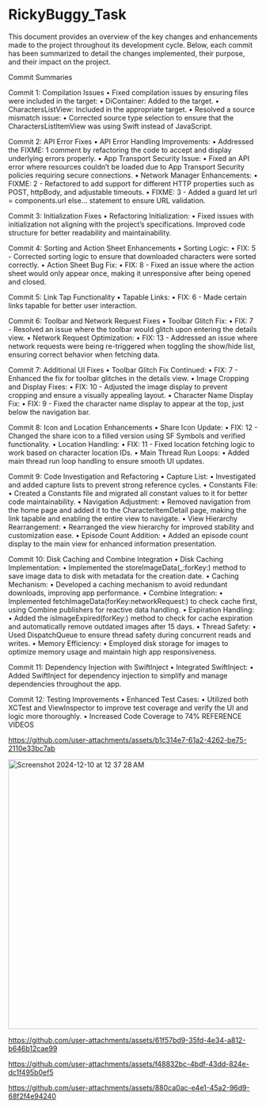# RickyBuggy_Task

This document provides an overview of the key changes and enhancements made to the project throughout its development cycle. Below, each commit has been summarized to detail the changes implemented, their purpose, and their impact on the project.

Commit Summaries

Commit 1: Compilation Issues
	•	Fixed compilation issues by ensuring files were included in the target:
	•	DiContainer: Added to the target.
	•	CharactersListView: Included in the appropriate target.
	•	Resolved a source mismatch issue:
	•	Corrected source type selection to ensure that the CharactersListItemView was using Swift instead of JavaScript.

Commit 2: API Error Fixes
	•	API Error Handling Improvements:
	•	Addressed the FIXME: 1 comment by refactoring the code to accept and display underlying errors properly.
	•	App Transport Security Issue:
	•	Fixed an API error where resources couldn’t be loaded due to App Transport Security policies requiring secure connections.
	•	Network Manager Enhancements:
	•	FIXME: 2 - Refactored to add support for different HTTP properties such as POST, httpBody, and adjustable timeouts.
	•	FIXME: 3 - Added a guard let url = components.url else... statement to ensure URL validation.

Commit 3: Initialization Fixes
	•	Refactoring Initialization:
	•	Fixed issues with initialization not aligning with the project’s specifications. Improved code structure for better readability and maintainability.

Commit 4: Sorting and Action Sheet Enhancements
	•	Sorting Logic:
	•	FIX: 5 - Corrected sorting logic to ensure that downloaded characters were sorted correctly.
	•	Action Sheet Bug Fix:
	•	FIX: 8 - Fixed an issue where the action sheet would only appear once, making it unresponsive after being opened and closed.

Commit 5: Link Tap Functionality
	•	Tapable Links:
	•	FIX: 6 - Made certain links tapable for better user interaction.

Commit 6: Toolbar and Network Request Fixes
	•	Toolbar Glitch Fix:
	•	FIX: 7 - Resolved an issue where the toolbar would glitch upon entering the details view.
	•	Network Request Optimization:
	•	FIX: 13 - Addressed an issue where network requests were being re-triggered when toggling the show/hide list, ensuring correct behavior when fetching data.

Commit 7: Additional UI Fixes
	•	Toolbar Glitch Fix Continued:
	•	FIX: 7 - Enhanced the fix for toolbar glitches in the details view.
	•	Image Cropping and Display Fixes:
	•	FIX: 10 - Adjusted the image display to prevent cropping and ensure a visually appealing layout.
	•	Character Name Display Fix:
	•	FIX: 9 - Fixed the character name display to appear at the top, just below the navigation bar.

Commit 8: Icon and Location Enhancements
	•	Share Icon Update:
	•	FIX: 12 - Changed the share icon to a filled version using SF Symbols and verified functionality.
	•	Location Handling:
	•	FIX: 11 - Fixed location fetching logic to work based on character location IDs.
	•	Main Thread Run Loops:
	•	Added main thread run loop handling to ensure smooth UI updates.

Commit 9: Code Investigation and Refactoring
	•	Capture List:
	•	Investigated and added capture lists to prevent strong reference cycles.
	•	Constants File:
	•	Created a Constants file and migrated all constant values to it for better code maintainability.
	•	Navigation Adjustment:
	•	Removed navigation from the home page and added it to the CharacterItemDetail page, making the link tapable and enabling the entire view to navigate.
	•	View Hierarchy Rearrangement:
	•	Rearranged the view hierarchy for improved stability and customization ease.
	•	Episode Count Addition:
	•	Added an episode count display to the main view for enhanced information presentation.

Commit 10: Disk Caching and Combine Integration
	•	Disk Caching Implementation:
	•	Implemented the storeImageData(_:forKey:) method to save image data to disk with metadata for the creation date.
	•	Caching Mechanism:
	•	Developed a caching mechanism to avoid redundant downloads, improving app performance.
	•	Combine Integration:
	•	Implemented fetchImageData(forKey:networkRequest:) to check cache first, using Combine publishers for reactive data handling.
	•	Expiration Handling:
	•	Added the isImageExpired(forKey:) method to check for cache expiration and automatically remove outdated images after 15 days.
	•	Thread Safety:
	•	Used DispatchQueue to ensure thread safety during concurrent reads and writes.
	•	Memory Efficiency:
	•	Employed disk storage for images to optimize memory usage and maintain high app responsiveness.

Commit 11: Dependency Injection with SwiftInject
	•	Integrated SwiftInject:
	•	Added SwiftInject for dependency injection to simplify and manage dependencies throughout the app.

Commit 12: Testing Improvements
	•	Enhanced Test Cases:
	•	Utilized both XCTest and ViewInspector to improve test coverage and verify the UI and logic more thoroughly.
    •	Increased Code Coverage to 74%
REFERENCE VIDEOS 


https://github.com/user-attachments/assets/b1c314e7-61a2-4262-be75-2110e33bc7ab


<img width="544" alt="Screenshot 2024-12-10 at 12 37 28 AM" src="https://github.com/user-attachments/assets/77e4be50-0aa1-44ba-ac65-fb967e63f968">


https://github.com/user-attachments/assets/61f57bd9-35fd-4e34-a812-b646b12cae99



https://github.com/user-attachments/assets/f48832bc-4bdf-43dd-824e-dc1f495b0ef5



https://github.com/user-attachments/assets/880ca0ac-e4e1-45a2-96d9-68f2f4e94240


